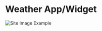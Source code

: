 # Weather App/Widget

![Site Image Example](https://github.com/jcnghm/weather_app/blob/master/images/example.PNG)